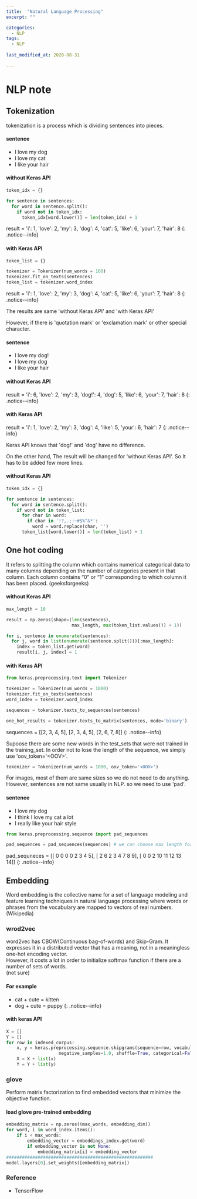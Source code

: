 ```yaml
---
title:  "Natural Language Processing"
excerpt: ""

categories:
  - NLP
tags:
  - NLP
  
last_modified_at: 2020-08-31
 
---
```


# NLP note

## Tokenization
tokenization is a process which is dividing sentences into pieces.

#### sentence
+ I love my dog
+ I love my cat
+ I like your hair


#### without Keras API

``` python
token_idx = {}

for sentence in sentences:
  for word in sentence.split():
    if word not in token_idx:
      token_idx[word.lower()] = len(token_idx) + 1
```

result = 'i': 1, 'love': 2, 'my': 3, 'dog': 4, 'cat': 5, 'like': 6, 'your': 7, 'hair': 8 
{: .notice--info}

#### with Keras API

``` python
token_list = {}

tokenizer = Tokenizer(num_words = 100)
tokenizer.fit_on_texts(sentences)
token_list = tokenizer.word_index
```

result = 'i': 1, 'love': 2, 'my': 3, 'dog': 4, 'cat': 5, 'like': 6, 'your': 7, 'hair': 8 
{: .notice--info}

The results are same 'without Keras API' and 'with Keras API' <br>

However, if there is 'quotation mark' or 'exclamation mark' or other special character. <br>

#### sentence
+ I love my dog!
+ I love my dog
+ I like your hair

#### without Keras API
result = 'i': 6, 'love': 2, 'my': 3, 'dog!': 4, 'dog': 5, 'like': 6, 'your': 7, 'hair': 8
{: .notice--info}
#### with Keras API
result = 'i': 1, 'love': 2, 'my': 3, 'dog': 4, 'like': 5, 'your': 6, 'hair': 7
{: .notice--info}

Keras API knows that 'dog!' and 'dog' have no difference. <br>

On the other hand, The result will be changed for 'without Keras API'. So It has to be added few more lines. <br>


#### without Keras API

``` python
token_idx = {}

for sentence in sentences:
  for word in sentence.split():
    if word not in token_list:
      for char in word:
        if char in '!?,.;:~#$%^&*':
          word = word.replace(char, '')
      token_list[word.lower()] = len(token_list) + 1
```


## One hot coding
It refers to splitting the column which contains numerical categorical data to many columns depending on the number of categories present in that column. Each column contains “0” or “1” corresponding to which column it has been placed. (geeksforgeeks) <br>

#### without Keras API
``` python
max_length = 10

result = np.zeros(shape=(len(sentences),
                         max_length, max(token_list.values()) + 1))

for i, sentence in enumerate(sentences):
  for j, word in list(enumerate(sentence.split()))[:max_length]:
    index = token_list.get(word)
    result[i, j, index] = 1
```


#### with Keras API
``` python
from keras.preprocessing.text import Tokenizer

tokenizer = Tokenizer(num_words = 1000)
tokenizer.fit_on_texts(sentences)
word_index = tokenizer.word_index

sequences = tokenizer.texts_to_sequences(sentences)

one_hot_results = tokenizer.texts_to_matrix(sentences, mode='binary')
```

sequences = [[2, 3, 4, 5], [2, 3, 4, 5], [2, 6, 7, 8]]
{: .notice--info}

Supoose there are some new words in the test_sets that were not trained in the training_set. In order not to lose the length of the sequence, we simply use 'oov_token='\<OOV>'.

``` python
tokenizer = Tokenizer(num_words = 1000, oov_token='<OOV>')
```

For images, most of them are same sizes so we do not need to do anything. <br>
However, sentences are not same usually in NLP. so we need to use 'pad'.

#### sentence
+ I love my dog
+ I think I love my cat a lot
+ I really like your hair style

``` python
from keras.preprocessing.sequence import pad_sequences

pad_sequences = pad_sequences(sequences) # we can choose max length for each sentences(# of padding)
```

pad_sequneces = [[ 0  0  0  0  2  3  4  5], [ 2  6  2  3  4  7  8  9], [ 0  0  2 10 11 12 13 14]]
{: .notice--info}


## Embedding

Word embedding is the collective name for a set of language modeling and feature learning techniques in natural language processing where words or phrases from the vocabulary are mapped to vectors of real numbers. (Wikipedia)

### wrod2vec

word2vec has CBOW(Continuous bag-of-words) and Skip-Gram. It expresses it in a distributed vector that has a meaning, not in a meaningless one-hot encoding vector. <br> However, it costs a lot in order to initialize softmax function if there are a number of sets of words. <br>
(not sure)

#### For example
+ cat + cute = kitten
+ dog + cute = puppy
{: .notice--info}


#### with keras API
``` python
X = []
Y = []
for row in indexed_corpus:
    x, y = keras.preprocessing.sequence.skipgrams(sequence=row, vocabulary_size=vocab_size, window_size=window_size,
                    negative_samples=1.0, shuffle=True, categorical=False, sampling_table=None, seed=None)
    X = X + list(x)
    Y = Y + list(y)
```

### glove

Perform matrix factorization to find embedded vectors that minimize the objective function.

#### load glove pre-trained embedding
``` python
embedding_matrix = np.zeros((max_words, embedding_dim))
for word, i in word_index.items():
    if i < max_words:
        embedding_vector = embeddings_index.get(word)
        if embedding_vector is not None:
            embedding_matrix[i] = embedding_vector
########################################################           
model.layers[0].set_weights([embedding_matrix])
```

### Reference
+ TensorFlow
